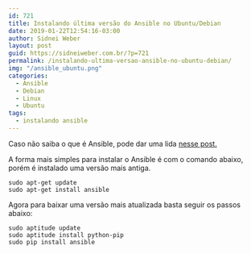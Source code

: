 ```yaml
---
id: 721
title: Instalando última versão do Ansible no Ubuntu/Debian
date: 2019-01-22T12:54:16-03:00
author: Sidnei Weber
layout: post
guid: https://sidneiweber.com.br/?p=721
permalink: /instalando-ultima-versao-ansible-no-ubuntu-debian/
img: "/ansible_ubuntu.png"
categories:
  - Ansible
  - Debian
  - Linux
  - Ubuntu
tags:
  - instalando ansible
---
```

Caso não saiba o que é Ansible, pode dar uma lida <a href="https://sidneiweber.com.br/2018/06/19/ansible-o-que-e-e-para-que-serve/" target="_blank">nesse post.</a>

A forma mais simples para instalar o Ansible é com o comando abaixo, porém é instalado uma versão mais antiga.

```shell
sudo apt-get update
sudo apt-get install ansible
```

Agora para baixar uma versão mais atualizada basta seguir os passos abaixo:

```shell
sudo aptitude update
sudo aptitude install python-pip
sudo pip install ansible
```
